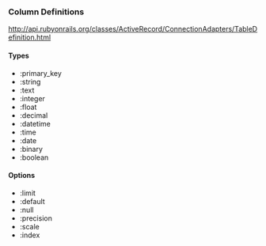 ### Column Definitions

http://api.rubyonrails.org/classes/ActiveRecord/ConnectionAdapters/TableDefinition.html

#### Types
- :primary_key
- :string
- :text
- :integer
- :float
- :decimal
- :datetime
- :time
- :date
- :binary
- :boolean

#### Options
- :limit
- :default
- :null
- :precision
- :scale
- :index
